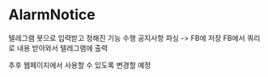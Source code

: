 # AlarmNotice

텔레그램 봇으로 입력받고 정해진 기능 수행
공지사항 파싱 -> FB에 저장
FB에서 쿼리로 내용 받아와서 텔레그램에 출력

추후 웹페이지에서 사용할 수 있도록 변경할 예정
